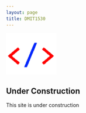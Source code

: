 ```yaml
---
layout: page
title: DMIT1530
---
```

![dmit1530-icon.png](dmit1530-icon.png)

## Under Construction
This site is under construction

